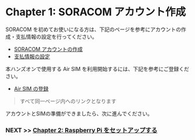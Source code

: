 # Chapter 1: SORACOM アカウント作成

SORACOM を初めてお使いになる方は、下記のページを参考にアカウントの作成・支払情報の設定を行ってください。

- [SORACOM アカウントの作成](https://dev.soracom.io/jp/start/console/#account)
- [支払情報の設定](https://dev.soracom.io/jp/start/console/#payment)

本ハンズオンで使用する Air SIM を利用開始するには、下記を参考にご登録ください。

- [Air SIM の登録](https://dev.soracom.io/jp/start/console/#registsim)

> すべて同一ページ内へのリンクとなります

アカウントとSIMの準備ができましたら、次に進んでください。

### NEXT >> [Chapter 2: Raspberry Pi をセットアップする](chapter-2.md)
